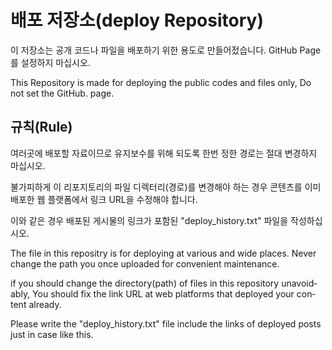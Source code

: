 # 배포 저장소(deploy Repository)

<div lang="ko">

이 저장소는 공개 코드나 파일을 배포하기 위한 용도로 만들어젔습니다. GitHub Page를 설정하지 마십시오.

</div>

<div lang="en">

This Repository is made for deploying the public codes and files only, Do not set the GitHub. page.

</div>

<section>

## 규칙(Rule)

<div lang="ko">

여러곳에 배포할 자료이므로 유지보수를 위해 되도록 한번 정한 경로는 절대 변경하지 마십시오.

불가피하게 이 리포지토리의 파일 디렉터리(경로)를 변경해야 하는 경우
콘텐츠를 이미 배포한 웹 플랫폼에서 링크 URL을 수정해야 합니다.

이와 같은 경우 배포된 게시물의 링크가 포함된 "deploy_history.txt" 파일을 작성하십시오.

</div>

<div lang="en">

The file in this repositry is for deploying at various and wide places. Never change the path you once uploaded for convenient maintenance.

if you should change the directory(path) of files in this repository unavoidably,
You should fix the link URL at web platforms that deployed your content already.

Please write the "deploy_history.txt" file include the links of deployed posts just in case like this.

</div>

</section>